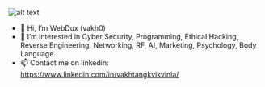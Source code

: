 ![alt text](https://ak.picdn.net/shutterstock/videos/1019579425/thumb/11.jpg)

- 👋 Hi, I’m WebDux (vakh0)
- 👀 I’m interested in Cyber Security, Programming, Ethical Hacking, Reverse Engineering, Networking, RF, AI, Marketing, Psychology, Body Language.
- 📫 Contact me on linkedin: https://www.linkedin.com/in/vakhtangkvikvinia/
<!---
vakh0/vakh0 is a ✨ special ✨ repository because its `README.md` (this file) appears on your GitHub profile.
You can click the Preview link to take a look at your changes.
--->
